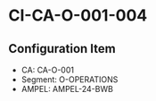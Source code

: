 # CI-CA-O-001-004

## Configuration Item
- CA: CA-O-001
- Segment: O-OPERATIONS
- AMPEL: AMPEL-24-BWB
